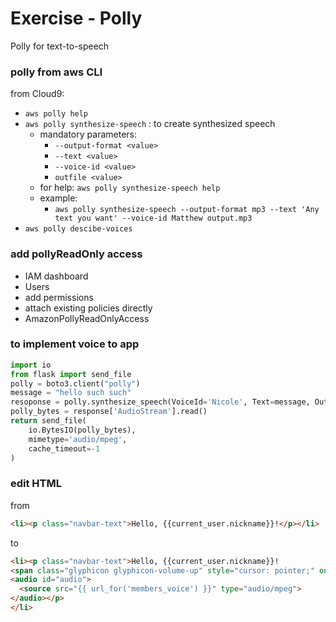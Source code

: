 # Exercise - Polly
Polly for text-to-speech

### polly from aws CLI
from Cloud9:
* `aws polly help`
* `aws polly synthesize-speech` : to create synthesized speech
    * mandatory parameters:
        * `--output-format <value>`
        * `--text <value>`
        * `--voice-id <value>`
        * `outfile <value>`
    * for help: `aws polly synthesize-speech help`
    * example:
        * `aws polly synthesize-speech --output-format mp3 --text 'Any text you want' --voice-id Matthew output.mp3`
* `aws polly descibe-voices`

### add pollyReadOnly access
* IAM dashboard
* Users
* add permissions
* attach existing policies directly
* AmazonPollyReadOnlyAccess


### to implement voice to app
```python
import io
from flask import send_file
polly = boto3.client("polly")
message = "hello such such"
resoponse = polly.synthesize_speech(VoiceId='Nicole', Text=message, OutputFormat='mp3')
polly_bytes = response['AudioStream'].read()
return send_file(
    io.BytesIO(polly_bytes),
    mimetype='audio/mpeg',
    cache_timeout=-1
)
```

### edit HTML
from
```HTML
<li><p class="navbar-text">Hello, {{current_user.nickname}}!</p></li>
```
to
```HTML
<li><p class="navbar-text">Hello, {{current_user.nickname}}!
<span class="glyphicon glyphicon-volume-up" style="cursor: pointer;" onclick="document.getElementById('audio').load();document.getElementById('audio').play();"></span>
<audio id="audio">
  <source src="{{ url_for('members_voice') }}" type="audio/mpeg">
</audio></p>
</li>
```
